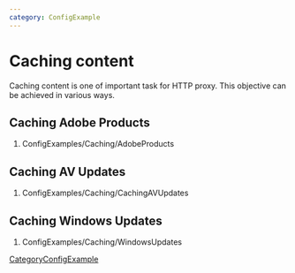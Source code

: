 ```yaml
---
category: ConfigExample
---
```

# Caching content

Caching content is one of important task for HTTP proxy. This objective
can be achieved in various ways.

## Caching Adobe Products

1.  ConfigExamples/Caching/AdobeProducts

## Caching AV Updates

1.  ConfigExamples/Caching/CachingAVUpdates

## Caching Windows Updates

1.  ConfigExamples/Caching/WindowsUpdates

[CategoryConfigExample](/CategoryConfigExample)
